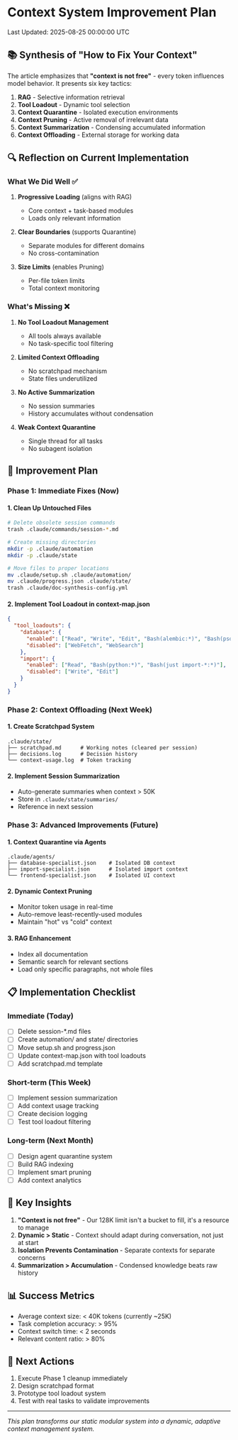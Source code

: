 # Context System Improvement Plan
Last Updated: 2025-08-25 00:00:00 UTC

## 📚 Synthesis of "How to Fix Your Context"

The article emphasizes that **"context is not free"** - every token influences model behavior. It presents six key tactics:

1. **RAG** - Selective information retrieval
2. **Tool Loadout** - Dynamic tool selection  
3. **Context Quarantine** - Isolated execution environments
4. **Context Pruning** - Active removal of irrelevant data
5. **Context Summarization** - Condensing accumulated information
6. **Context Offloading** - External storage for working data

## 🔍 Reflection on Current Implementation

### What We Did Well ✅

1. **Progressive Loading** (aligns with RAG)
   - Core context + task-based modules
   - Loads only relevant information

2. **Clear Boundaries** (supports Quarantine)
   - Separate modules for different domains
   - No cross-contamination

3. **Size Limits** (enables Pruning)
   - Per-file token limits
   - Total context monitoring

### What's Missing ❌

1. **No Tool Loadout Management**
   - All tools always available
   - No task-specific tool filtering

2. **Limited Context Offloading**
   - No scratchpad mechanism
   - State files underutilized

3. **No Active Summarization**
   - No session summaries
   - History accumulates without condensation

4. **Weak Context Quarantine**
   - Single thread for all tasks
   - No subagent isolation

## 🎯 Improvement Plan

### Phase 1: Immediate Fixes (Now)

#### 1. Clean Up Untouched Files
```bash
# Delete obsolete session commands
trash .claude/commands/session-*.md

# Create missing directories
mkdir -p .claude/automation
mkdir -p .claude/state

# Move files to proper locations
mv .claude/setup.sh .claude/automation/
mv .claude/progress.json .claude/state/
trash .claude/doc-synthesis-config.yml
```

#### 2. Implement Tool Loadout in context-map.json
```json
{
  "tool_loadouts": {
    "database": {
      "enabled": ["Read", "Write", "Edit", "Bash(alembic:*)", "Bash(psql:*)"],
      "disabled": ["WebFetch", "WebSearch"]
    },
    "import": {
      "enabled": ["Read", "Bash(python:*)", "Bash(just import-*:*)"],
      "disabled": ["Write", "Edit"]
    }
  }
}
```

### Phase 2: Context Offloading (Next Week)

#### 1. Create Scratchpad System
```
.claude/state/
├── scratchpad.md      # Working notes (cleared per session)
├── decisions.log      # Decision history
└── context-usage.log  # Token tracking
```

#### 2. Implement Session Summarization
- Auto-generate summaries when context > 50K
- Store in `.claude/state/summaries/`
- Reference in next session

### Phase 3: Advanced Improvements (Future)

#### 1. Context Quarantine via Agents
```
.claude/agents/
├── database-specialist.json    # Isolated DB context
├── import-specialist.json      # Isolated import context
└── frontend-specialist.json    # Isolated UI context
```

#### 2. Dynamic Context Pruning
- Monitor token usage in real-time
- Auto-remove least-recently-used modules
- Maintain "hot" vs "cold" context

#### 3. RAG Enhancement
- Index all documentation
- Semantic search for relevant sections
- Load only specific paragraphs, not whole files

## 📋 Implementation Checklist

### Immediate (Today)
- [ ] Delete session-*.md files
- [ ] Create automation/ and state/ directories  
- [ ] Move setup.sh and progress.json
- [ ] Update context-map.json with tool loadouts
- [ ] Add scratchpad.md template

### Short-term (This Week)
- [ ] Implement session summarization
- [ ] Add context usage tracking
- [ ] Create decision logging
- [ ] Test tool loadout filtering

### Long-term (Next Month)
- [ ] Design agent quarantine system
- [ ] Build RAG indexing
- [ ] Implement smart pruning
- [ ] Add context analytics

## 🔑 Key Insights

1. **"Context is not free"** - Our 128K limit isn't a bucket to fill, it's a resource to manage
2. **Dynamic > Static** - Context should adapt during conversation, not just at start
3. **Isolation Prevents Contamination** - Separate contexts for separate concerns
4. **Summarization > Accumulation** - Condensed knowledge beats raw history

## 📊 Success Metrics

- Average context size: < 40K tokens (currently ~25K)
- Task completion accuracy: > 95%
- Context switch time: < 2 seconds
- Relevant content ratio: > 80%

## 🚀 Next Actions

1. Execute Phase 1 cleanup immediately
2. Design scratchpad format
3. Prototype tool loadout system
4. Test with real tasks to validate improvements

---

*This plan transforms our static modular system into a dynamic, adaptive context management system.*